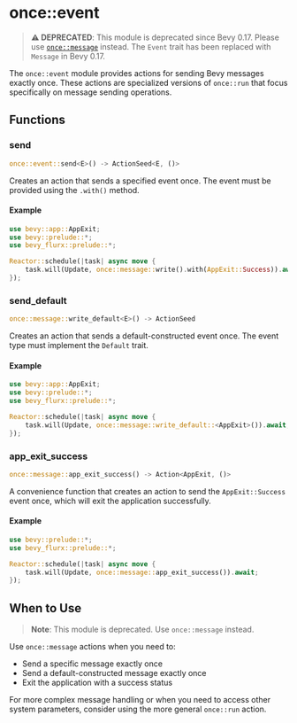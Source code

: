 # once::event

> **⚠️ DEPRECATED**: This module is deprecated since Bevy 0.17. Please use [`once::message`](./message.md) instead. The `Event` trait has been replaced with `Message` in Bevy 0.17.

The `once::event` module provides actions for sending Bevy messages exactly once. These actions are specialized versions of `once::run` that focus specifically on message sending operations.

## Functions

### send

```rust
once::event::send<E>() -> ActionSeed<E, ()>
```

Creates an action that sends a specified event once. The event must be provided using the `.with()` method.

#### Example

```rust
use bevy::app::AppExit;
use bevy::prelude::*;
use bevy_flurx::prelude::*;

Reactor::schedule(|task| async move {
    task.will(Update, once::message::write().with(AppExit::Success)).await;
});
```

### send_default

```rust
once::message::write_default<E>() -> ActionSeed
```

Creates an action that sends a default-constructed event once. The event type must implement the `Default` trait.

#### Example

```rust
use bevy::app::AppExit;
use bevy::prelude::*;
use bevy_flurx::prelude::*;

Reactor::schedule(|task| async move {
    task.will(Update, once::message::write_default::<AppExit>()).await;
});
```

### app_exit_success

```rust
once::message::app_exit_success() -> Action<AppExit, ()>
```

A convenience function that creates an action to send the `AppExit::Success` event once, which will exit the application successfully.

#### Example

```rust
use bevy::prelude::*;
use bevy_flurx::prelude::*;

Reactor::schedule(|task| async move {
    task.will(Update, once::message::app_exit_success()).await;
});
```

## When to Use

> **Note**: This module is deprecated. Use `once::message` instead.

Use `once::message` actions when you need to:
- Send a specific message exactly once
- Send a default-constructed message exactly once
- Exit the application with a success status

For more complex message handling or when you need to access other system parameters, consider using the more general `once::run` action.
